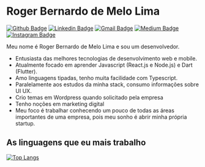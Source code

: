 # Roger Bernardo de Melo Lima
[![Github Badge](https://img.shields.io/badge/GitHub-100000?style=for-the-badge&logo=github&logoColor=white)](https://github.com/rbmelolima)
[![Linkedin Badge](https://img.shields.io/badge/LinkedIn-0077B5?style=for-the-badge&logo=linkedin&logoColor=white)](https://www.linkedin.com/in/rbmelolima/)
[![Gmail Badge](https://img.shields.io/badge/Gmail-D14836?style=for-the-badge&logo=gmail&logoColor=white)](mailto:rbmelolima@gmail.com/)
[![Medium Badge](https://img.shields.io/badge/Medium-12100E?style=for-the-badge&logo=medium&logoColor=white)](https://rbmelolima.medium.com/)
[![Instagram Badge](https://img.shields.io/badge/Instagram-E4405F?style=for-the-badge&logo=instagram&logoColor=white)](https://www.instagram.com/rbmelolima/)

Meu nome é Roger Bernardo de Melo Lima e sou um desenvolvedor.

- Entusiasta das melhores tecnologias de desenvolvimento web e mobile.
- Atualmente focado em aprender Javascript (React.js e Node.js) e Dart (Flutter).
- Amo linguagens tipadas, tenho muita facilidade com Typescript.
- Paralelamente aos estudos da minha stack, consumo informações sobre UI UX.
- Crio temas em Wordpress quando solicitado pela empresa
- Tenho noções em marketing digital
- Meu foco é trabalhar conhecendo um pouco de todas as áreas importantes de uma empresa, pois meu sonho é abrir minha própria startup. 


## As linguagens que eu mais trabalho
[![Top Langs](https://github-readme-stats.vercel.app/api/top-langs/?username=rbmelolima&hide=html,css,scss&layout=compact&langs_count=8)](https://github.com/anuraghazra/github-readme-stats)
